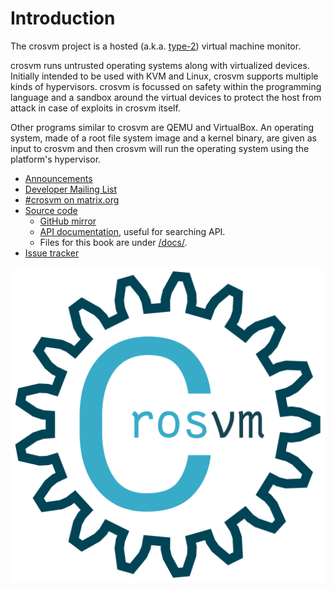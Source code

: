 # Introduction

The crosvm project is a hosted (a.k.a.
[type-2](https://en.wikipedia.org/wiki/Hypervisor#Classification)) virtual machine monitor.

crosvm runs untrusted operating systems along with virtualized devices. Initially intended to be
used with KVM and Linux, crosvm supports multiple kinds of hypervisors. crosvm is focussed on safety
within the programming language and a sandbox around the virtual devices to protect the host from
attack in case of exploits in crosvm itself.

Other programs similar to crosvm are QEMU and VirtualBox. An operating system, made of a root file
system image and a kernel binary, are given as input to crosvm and then crosvm will run the
operating system using the platform's hypervisor.

- [Announcements](https://groups.google.com/a/chromium.org/g/crosvm-announce)
- [Developer Mailing List](https://groups.google.com/a/chromium.org/g/crosvm-dev)
- [#crosvm on matrix.org](https://matrix.to/#/#crosvm:matrix.org)
- [Source code](https://chromium.googlesource.com/crosvm/crosvm/)
  - [GitHub mirror](https://github.com/google/crosvm)
  - [API documentation](https://google.github.io/crosvm/doc/crosvm/), useful for searching API.
  - Files for this book are under
    [/docs/](https://chromium.googlesource.com/crosvm/crosvm/+/HEAD/docs/).
- [Issue tracker](https://bugs.chromium.org/p/chromium/issues/list?q=component:OS%3ESystems%3EContainers)

![logo](./logo.svg)
